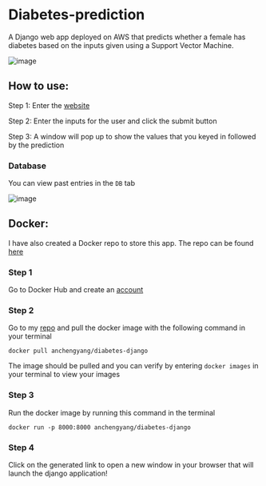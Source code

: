# Diabetes-prediction
A Django web app deployed on AWS that predicts whether a female has diabetes based on the inputs given using a Support Vector Machine.

![image](https://user-images.githubusercontent.com/65301406/229080630-a382f5d7-8062-4453-bd18-a18522e04dab.png)

## How to use:
Step 1: Enter the [website](http://3.104.223.120:8000/)

Step 2: Enter the inputs for the user and click the submit button

Step 3: A window will pop up to show the values that you keyed in followed by the prediction

### Database

You can view past entries in the `DB` tab

![image](https://user-images.githubusercontent.com/65301406/229080559-d98cad9d-facd-4069-86e0-3b072d0d274a.png)

## Docker:

I have also created a Docker repo to store this app. The repo can be found [here](https://hub.docker.com/r/anchengyang/diabetes-django)

### Step 1

Go to Docker Hub and create an [account](https://hub.docker.com/)

### Step 2

Go to my [repo](https://hub.docker.com/repository/docker/anchengyang/diabetes-django/general) and pull the docker image with the following command in your terminal

`docker pull anchengyang/diabetes-django`

The image should be pulled and you can verify by entering `docker images` in your terminal to view your images

### Step 3

Run the docker image by running this command in the terminal

`docker run -p 8000:8000 anchengyang/diabetes-django`

### Step 4

Click on the generated link to open a new window in your browser that will launch the django application!
